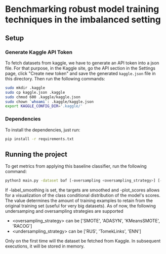 # Benchmarking robust model training techniques in the imbalanced setting

## Setup

### Generate Kaggle API Token

To fetch datasets from kaggle, we have to generate an API token into a json file. For that purpose, in the Kaggle site, go the API section in the Settings page, click "Create new token" and save the generated ```kaggle.json``` file in this directory. Then run the following commands:

```sh
sudo mkdir .kaggle
sudo cp kaggle.json .kaggle
sudo chmod 600 .kaggle/kaggle.json
sudo chown `whoami`: .kaggle/kaggle.json
export KAGGLE_CONFIG_DIR='.kaggle/'
```

### Dependencies

To install the dependencies, just run:

```sh
pip install -r requirements.txt
```

## Running the project

To get metrics from applying this baseline classifier, run the following command:

```sh
python3 main.py -dataset baf [-oversampling <oversampling_strategy>] [-undersampling <oversampling_strategy>] [-label_smoothing] [-plot_scores] [-data_subsampling <proportion>] [-ensemble <"us_strat"-"us_times"-"meta_learner">]
```

If -label_smoothing is set, the targets are smoothed and -plot_scores allows for a visualization of the class conditional distribution of the model's scores. The value <proportion> determines the amount of training examples to retain from the original training set (useful for very big datasets). As of now, the following undersamping and oversampling strategies are supported
- <oversampling_strategy> can be ['SMOTE', 'ADASYN', 'KMeansSMOTE', 'RACOG']
- <undersampling_strategy> can be ['RUS', 'TomekLinks', 'ENN']

Only on the first time will the dataset be fetched from Kaggle. In subsequent executions, it will be stored in memory.




